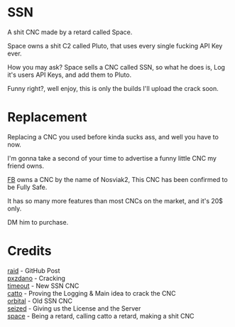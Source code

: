# SSN
A shit CNC made by a retard called Space.

Space owns a shit C2 called Pluto, that uses every single fucking API Key ever.

How you may ask? Space sells a CNC called SSN, so what he does is, Log it's users API Keys, and add them to Pluto.

Funny right?, well enjoy, this is only the builds I'll upload the crack soon.

# Replacement
Replacing a CNC you used before kinda sucks ass, and well you have to now.

I'm gonna take a second of your time to advertise a funny little CNC my friend owns.

[FB](FB_1234.t.me) owns a CNC by the name of Nosviak2, This CNC has been confirmed to be Fully Safe.

It has so many more features than most CNCs on the market, and it's 20$ only.

DM him to purchase.

# Credits
[raid](sock_stream.t.me) - GitHub Post\
[pxzdano](pxzdano.t.me) - Cracking\
[timeout](nightmarexiv.t.me) - New SSN CNC\
[catto](synfloods.t.me) - Proving the Logging & Main idea to crack the CNC\
[orbital](orbitalxz.t.me) - Old SSN CNC\
[seized](seized1337.t.me) - Giving us the License and the Server\
[space](tcpsyn.t.me) - Being a retard, calling catto a retard, making a shit CNC
